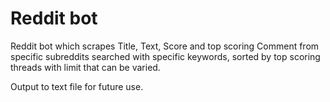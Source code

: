 # Reddit bot

Reddit bot which scrapes Title, Text, Score and top scoring Comment from specific subreddits searched with specific keywords, sorted by top scoring threads with limit that can be varied. 

Output to text file for future use.
